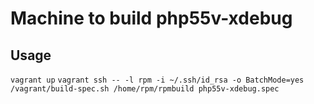 Machine to build php55v-xdebug
========


Usage
-------
`vagrant up`
`vagrant ssh -- -l rpm -i ~/.ssh/id_rsa -o BatchMode=yes /vagrant/build-spec.sh /home/rpm/rpmbuild php55v-xdebug.spec`
